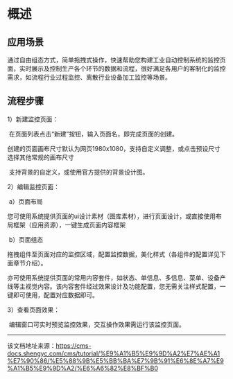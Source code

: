# 概述

## 应用场景​

​ 通过自由组态方式，简单拖拽式操作，快速帮助您构建工业自动控制系统的监控页面，实时展示及控制生产各个环节的数据和流程，很好满足各用户的客制化的监控需求，如流程行业过程监控、离散行业设备加工监控等场景。

## 流程步骤​

1）新建监控页面：

​ 在页面列表点击“新建”按钮，输入页面名，即完成页面的创建。

​ 创建的页面画布尺寸默认为网页1980x1080，支持自定义调整，或点击预设尺寸选择其他常规的画布尺寸

​ 支持背景的自定义，或使用官方提供的背景设计图。

2）编辑监控页面：

​ a）页面布局

​ 您可使用系统提供页面的ui设计素材（图库素材），进行页面设计，或直接使用布局框架（应用资源），一键生成页面内容框架

​ b）页面组态

​ 拖拽组件至页面对应的监控区域，配置监控数据，美化样式（各组件的配置详见下面章节介绍）。

​ 亦可使用系统提供页面的常用内容套件，如状态、单信息、多信息、菜单、设备产线等主视觉内容。该内容套件经过效果设计及功能配置，您无需关注样式配置，一键即可使用，配置对应数据即可。

3）查看页面效果：

​ 编辑窗口可实时预览监控效果，交互操作效果需运行该监控页面。


---

该文档地址来源：https://cms-docs.shengyc.com/cms/tutorial/%E9%A1%B5%E9%9D%A2%E7%AE%A1%E7%90%86/%E5%88%9B%E5%BB%BA%E7%9B%91%E6%8E%A7%E9%A1%B5%E9%9D%A2/%E6%A6%82%E8%BF%B0